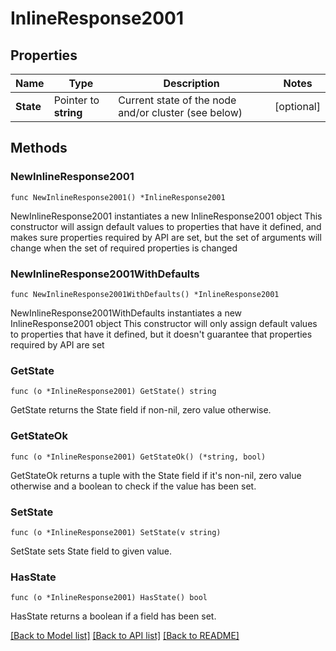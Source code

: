 # InlineResponse2001

## Properties

Name | Type | Description | Notes
------------ | ------------- | ------------- | -------------
**State** | Pointer to **string** | Current state of the node and/or cluster (see below) | [optional] 

## Methods

### NewInlineResponse2001

`func NewInlineResponse2001() *InlineResponse2001`

NewInlineResponse2001 instantiates a new InlineResponse2001 object
This constructor will assign default values to properties that have it defined,
and makes sure properties required by API are set, but the set of arguments
will change when the set of required properties is changed

### NewInlineResponse2001WithDefaults

`func NewInlineResponse2001WithDefaults() *InlineResponse2001`

NewInlineResponse2001WithDefaults instantiates a new InlineResponse2001 object
This constructor will only assign default values to properties that have it defined,
but it doesn't guarantee that properties required by API are set

### GetState

`func (o *InlineResponse2001) GetState() string`

GetState returns the State field if non-nil, zero value otherwise.

### GetStateOk

`func (o *InlineResponse2001) GetStateOk() (*string, bool)`

GetStateOk returns a tuple with the State field if it's non-nil, zero value otherwise
and a boolean to check if the value has been set.

### SetState

`func (o *InlineResponse2001) SetState(v string)`

SetState sets State field to given value.

### HasState

`func (o *InlineResponse2001) HasState() bool`

HasState returns a boolean if a field has been set.


[[Back to Model list]](../README.md#documentation-for-models) [[Back to API list]](../README.md#documentation-for-api-endpoints) [[Back to README]](../README.md)


